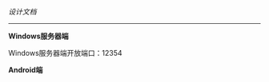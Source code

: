 *设计文档*


---------------------------------



**Windows服务器端**

Windows服务器端开放端口：12354






**Android端**
